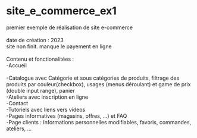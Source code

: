 # site_e_commerce_ex1
premier exemple de réalisation de site e-commerce
 <br> <br>
date de création : 2023 <br>
site non finit. manque le payement en ligne <br>
 <br>
Contenu et fonctionalitées :  <br>
  -Accueil <br> <br>
  -Catalogue avec Catégorie et sous catégories de produits, filtrage des produits par couleur(checkbox), usages (menus déroulant) et game de prix (double input range), panier <br>
  -Ateliers avec inscription en ligne <br>
  -Contact <br>
  -Tutoriels avec liens vers videos <br>
  -Pages informatives (magasins, offres, ...) et FAQ <br>
  -Page clients : Informations personnelles modifiables, favoris, commandes, ateliers, ... 
